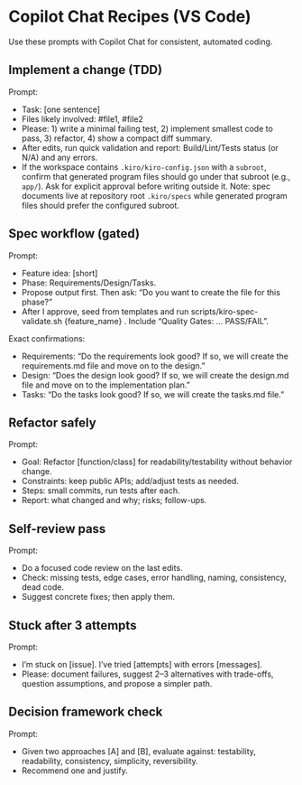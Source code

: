 # Copilot Chat Recipes (VS Code)

Use these prompts with Copilot Chat for consistent, automated coding.

## Implement a change (TDD)
Prompt:
- Task: [one sentence]
- Files likely involved: #file1, #file2
- Please: 1) write a minimal failing test, 2) implement smallest code to pass, 3) refactor, 4) show a compact diff summary.
- After edits, run quick validation and report: Build/Lint/Tests status (or N/A) and any errors.
 - If the workspace contains `.kiro/kiro-config.json` with a `subroot`, confirm that generated program files should go under that subroot (e.g., `app/`). Ask for explicit approval before writing outside it. Note: spec documents live at repository root `.kiro/specs` while generated program files should prefer the configured subroot.

## Spec workflow (gated)
Prompt:
- Feature idea: [short]
- Phase: Requirements/Design/Tasks.
- Propose output first. Then ask: “Do you want to create the file for this phase?”
- After I approve, seed from templates and run scripts/kiro-spec-validate.sh {feature_name} <phase>. Include “Quality Gates: … PASS/FAIL”.

Exact confirmations:
- Requirements: “Do the requirements look good? If so, we will create the requirements.md file and move on to the design.”
- Design: “Does the design look good? If so, we will create the design.md file and move on to the implementation plan.”
- Tasks: “Do the tasks look good? If so, we will create the tasks.md file.”

## Refactor safely
Prompt:
- Goal: Refactor [function/class] for readability/testability without behavior change.
- Constraints: keep public APIs; add/adjust tests as needed.
- Steps: small commits, run tests after each.
- Report: what changed and why; risks; follow-ups.

## Self-review pass
Prompt:
- Do a focused code review on the last edits.
- Check: missing tests, edge cases, error handling, naming, consistency, dead code.
- Suggest concrete fixes; then apply them.

## Stuck after 3 attempts
Prompt:
- I’m stuck on [issue]. I’ve tried [attempts] with errors [messages].
- Please: document failures, suggest 2–3 alternatives with trade-offs, question assumptions, and propose a simpler path.

## Decision framework check
Prompt:
- Given two approaches [A] and [B], evaluate against: testability, readability, consistency, simplicity, reversibility.
- Recommend one and justify.
